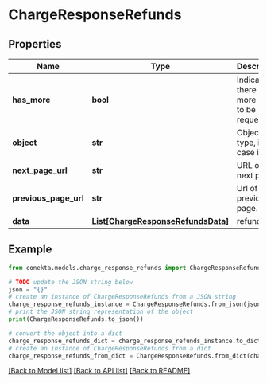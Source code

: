# ChargeResponseRefunds


## Properties

Name | Type | Description | Notes
------------ | ------------- | ------------- | -------------
**has_more** | **bool** | Indicates if there are more pages to be requested | 
**object** | **str** | Object type, in this case is list | 
**next_page_url** | **str** | URL of the next page. | [optional] 
**previous_page_url** | **str** | Url of the previous page. | [optional] 
**data** | [**List[ChargeResponseRefundsData]**](ChargeResponseRefundsData.md) | refunds | [optional] 

## Example

```python
from conekta.models.charge_response_refunds import ChargeResponseRefunds

# TODO update the JSON string below
json = "{}"
# create an instance of ChargeResponseRefunds from a JSON string
charge_response_refunds_instance = ChargeResponseRefunds.from_json(json)
# print the JSON string representation of the object
print(ChargeResponseRefunds.to_json())

# convert the object into a dict
charge_response_refunds_dict = charge_response_refunds_instance.to_dict()
# create an instance of ChargeResponseRefunds from a dict
charge_response_refunds_from_dict = ChargeResponseRefunds.from_dict(charge_response_refunds_dict)
```
[[Back to Model list]](../README.md#documentation-for-models) [[Back to API list]](../README.md#documentation-for-api-endpoints) [[Back to README]](../README.md)


